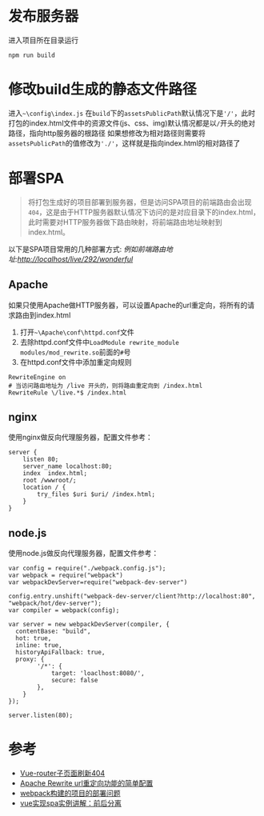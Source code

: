 
# 发布服务器
进入项目所在目录运行
```
npm run build
```

# 修改build生成的静态文件路径
进入`~\config\index.js`
在`build`下的`assetsPublicPath`默认情况下是`'/'`，此时打包的index.html文件中的资源文件(js、css、img)默认情况都是以`/`开头的绝对路径，指向http服务器的根路径
如果想修改为相对路径则需要将`assetsPublicPath`的值修改为`'./'`，这样就是指向index.html的相对路径了

# 部署SPA
> 将打包生成好的项目部署到服务器，但是访问SPA项目的前端路由会出现`404`，这是由于HTTP服务器默认情况下访问的是对应目录下的index.html，此时需要对HTTP服务器做下路由映射，将前端路由地址映射到index.html。

以下是SPA项目常用的几种部署方式:
*例如前端路由地址:[http://localhost/live/292/wonderful](http://localhost/live/292/wonderful)*

## Apache
如果只使用Apache做HTTP服务器，可以设置Apache的url重定向，将所有的请求路由到index.html
1. 打开`~\Apache\conf\httpd.conf`文件
2. 去除httpd.conf文件中`LoadModule rewrite_module modules/mod_rewrite.so`前面的`#`号
3. 在httpd.conf文件中添加重定向规则
```
RewriteEngine on 
# 当访问路由地址为 /live 开头的，则将路由重定向到 /index.html
RewriteRule \/live.*$ /index.html
```

## nginx
使用nginx做反向代理服务器，配置文件参考：
```
server {
    listen 80;
    server_name localhost:80;
    index  index.html;
    root /wwwroot/;
    location / {
        try_files $uri $uri/ /index.html;
    }
}
```

## node.js
使用node.js做反向代理服务器，配置文件参考：
```
var config = require("./webpack.config.js");
var webpack = require("webpack")
var webpackDevServer=require("webpack-dev-server")

config.entry.unshift("webpack-dev-server/client?http://localhost:80", "webpack/hot/dev-server");
var compiler = webpack(config);

var server = new webpackDevServer(compiler, {
  contentBase: "build",
  hot: true,
  inline: true,
  historyApiFallback: true,
  proxy: {
        '/*': {
            target: 'loaclhost:8080/',
            secure: false
        },
    }
});

server.listen(80);
```

# 参考
- [Vue-router子页面刷新404](http://forum.vuejs.org/topic/215/vue-router子页面刷新404)
- [Apache Rewrite url重定向功能的简单配置](http://www.jb51.net/article/24435.htm)
- [webpack构建的项目的部署问题](https://segmentfault.com/q/1010000006757292)
- [vue实现spa实例讲解：前后分离](http://www.jianshu.com/p/32259952a5a8)
